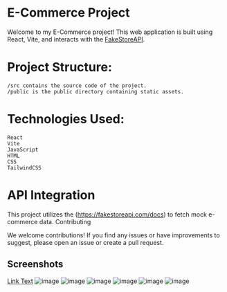 # E-Commerce Project

Welcome to my E-Commerce project! This web application is built using React, Vite, and interacts with the [FakeStoreAPI](https://fakestoreapi.com/docs).

# Project Structure:

    /src contains the source code of the project.
    /public is the public directory containing static assets.

# Technologies Used:

    React
    Vite
    JavaScript
    HTML
    CSS
	TailwindCSS

# API Integration

This project utilizes the (https://fakestoreapi.com/docs) to fetch mock e-commerce data.
Contributing

We welcome contributions! If you find any issues or have improvements to suggest, please open an issue or create a pull request.

## Screenshots
[Link Text](https://github.com/arwadoha/Ecommerce-React-Project/assets/135133177/5790eb10-467e-4694-86c3-4fb855a31054)
![image](https://github.com/arwadoha/Ecommerce-React-Project/assets/135133177/5790eb10-467e-4694-86c3-4fb855a31054)
![image](https://github.com/arwadoha/Ecommerce-React-Project/assets/135133177/ded70d4c-eb1a-4c63-827c-4ecb1555cd0b)
![image](https://github.com/arwadoha/Ecommerce-React-Project/assets/135133177/0cd8d905-b9a9-4f5f-ad53-fb10be77acc0)
![image](https://github.com/arwadoha/Ecommerce-React-Project/assets/135133177/c7fef390-847a-4d81-abc7-8c4574263a5e)
![image](https://github.com/arwadoha/Ecommerce-React-Project/assets/135133177/953b385f-01e0-477c-8fd2-ec8ba819c0d9)
![image](https://github.com/arwadoha/Ecommerce-React-Project/assets/135133177/269897bb-1559-4e37-a566-89b50a606aae)







